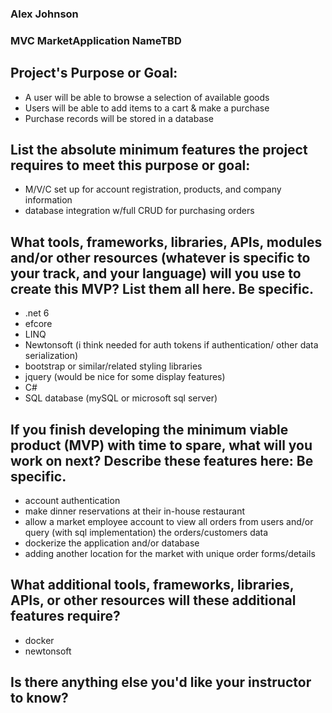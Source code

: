 ### Alex Johnson
### MVC MarketApplication NameTBD

## Project's Purpose or Goal: 
  * A user will be able to browse a selection of available goods
  * Users will be able to add items to a cart & make a purchase
  * Purchase records will be stored in a database

## List the absolute minimum features the project requires to meet this purpose or goal:
  * M/V/C set up for account registration, products, and company information
  * database integration w/full CRUD for purchasing orders


## What tools, frameworks, libraries, APIs, modules and/or other resources (whatever is specific to your track, and your language) will you use to create this MVP? List them all here. Be specific.
  * .net 6 
  * efcore
  * LINQ
  * Newtonsoft (i think needed for auth tokens if authentication/ other data serialization)
  * bootstrap or similar/related styling libraries
  * jquery (would be nice for some display features)
  * C#
  * SQL database (mySQL or microsoft sql server)
  

## If you finish developing the minimum viable product (MVP) with time to spare, what will you work on next? Describe these features here: Be specific.
  * account authentication
  * make dinner reservations at their in-house restaurant
  * allow a market employee account to view all orders from users and/or query (with sql implementation) the orders/customers data
  * dockerize the application and/or database 
  * adding another location for the market with unique order forms/details

## What additional tools, frameworks, libraries, APIs, or other resources will these additional features require?
  * docker
  * newtonsoft

## Is there anything else you'd like your instructor to know?
